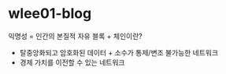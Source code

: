 # wlee01-blog
익명성 = 인간의 본질적 자유
블록 + 체인이란?
  - 탈중앙화되고 암호화된 데이터 + 소수가 통제/변조 불가능한 네트워크
  - 경제 가치를 이전할 수 있는 네트워크
